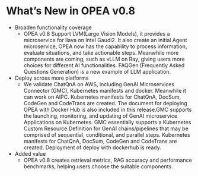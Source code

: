 # What’s New in OPEA v0.8
- Broaden functionality coverage
    - OPEA v0.8 Support LVM(Large Vision Models), it provides a microservice for llava on Intel Gaudi2. It also create an initial Agent microservice, OPEA now has the capability to process information, evaluate situations, and take actionable steps. Meanwhile more components are coming, such as vLLM on Ray, giving users more choices for different AI functionalities. FAQGen (Frequently Asked Questions Generation) is a new example of LLM application.
- Deploy across more platforms
    - We validate ChatQnA on AWS, including GenAI Microservices Connector (GMC), Kubernetes manifests and docker. Meanwhile it can work on AIPC. Kubernetes manifests for ChatQnA, DocSum, CodeGen and CodeTrans are created. The document for deploying OPEA with Docker Hub is also included in this release.GMC supports the launching, monitoring, and updating of GenAI microservice Applications on Kubernetes. GMC essentially supports a Kubernetes Custom Resource Definition for GenAI chains/pipelines that may be comprised of sequential, conditional, and parallel steps. Kubernetes manifests for ChatQnA, DocSum, CodeGen and CodeTrans are created. Deployment of deploy with dockerhub is ready.
- Added value
    - OPEA v0.8 creates retrieval metrics, RAG accuracy and performance benchmarks, helping users choose the suitable components.

